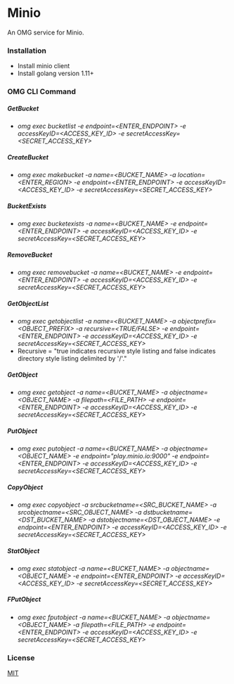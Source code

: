 # Minio
An OMG service for Minio.

### Installation
* Install minio client
* Install golang version 1.11+

### OMG CLI Command

##### GetBucket

* *omg exec bucketlist -e endpoint=<ENTER_ENDPOINT> -e accessKeyID=<ACCESS_KEY_ID> -e secretAccessKey=<SECRET_ACCESS_KEY>*

##### CreateBucket

* *omg exec makebucket  -a name=<BUCKET_NAME> -a location=<ENTER_REGION>  -e endpoint=<ENTER_ENDPOINT> -e accessKeyID=<ACCESS_KEY_ID> -e secretAccessKey=<SECRET_ACCESS_KEY>*

##### BucketExists

* *omg exec bucketexists  -a name=<BUCKET_NAME> -e endpoint=<ENTER_ENDPOINT> -e accessKeyID=<ACCESS_KEY_ID> -e secretAccessKey=<SECRET_ACCESS_KEY>*

##### RemoveBucket

* *omg exec removebucket  -a name=<BUCKET_NAME> -e endpoint=<ENTER_ENDPOINT> -e accessKeyID=<ACCESS_KEY_ID> -e secretAccessKey=<SECRET_ACCESS_KEY>*


##### GetObjectList

* *omg exec getobjectlist  -a name=<BUCKET_NAME> -a objectprefix=<OBJECT_PREFIX> -a recursive=<TRUE/FALSE> -e endpoint=<ENTER_ENDPOINT> -e accessKeyID=<ACCESS_KEY_ID> -e secretAccessKey=<SECRET_ACCESS_KEY>*
* Recursive = "true indicates recursive style listing and false indicates directory style listing delimited by '/'."

##### GetObject

* *omg exec getobject  -a name=<BUCKET_NAME> -a objectname=<OBJECT_NAME> -a filepath=<FILE_PATH> -e endpoint=<ENTER_ENDPOINT> -e accessKeyID=<ACCESS_KEY_ID> -e secretAccessKey=<SECRET_ACCESS_KEY>*

##### PutObject

* *omg exec putobject  -a name=<BUCKET_NAME> -a objectname=<OBJECT_NAME> -e endpoint="play.minio.io:9000" -e endpoint=<ENTER_ENDPOINT> -e accessKeyID=<ACCESS_KEY_ID> -e secretAccessKey=<SECRET_ACCESS_KEY>*

##### CopyObject

* *omg exec copyobject  -a srcbucketname=<SRC_BUCKET_NAME> -a srcobjectname=<SRC_OBJECT_NAME> -a dstbucketname=<DST_BUCKET_NAME> -a dstobjectname=<DST_OBJECT_NAME> -e endpoint=<ENTER_ENDPOINT> -e accessKeyID=<ACCESS_KEY_ID> -e secretAccessKey=<SECRET_ACCESS_KEY>*

##### StatObject

* *omg exec statobject  -a name=<BUCKET_NAME> -a objectname=<OBJECT_NAME> -e endpoint=<ENTER_ENDPOINT> -e accessKeyID=<ACCESS_KEY_ID> -e secretAccessKey=<SECRET_ACCESS_KEY>*

##### FPutObject

* *omg exec fputobject  -a name=<BUCKET_NAME> -a objectname=<OBJECT_NAME> -a filepath=<FILE_PATH> -e endpoint=<ENTER_ENDPOINT> -e accessKeyID=<ACCESS_KEY_ID> -e secretAccessKey=<SECRET_ACCESS_KEY>*

### License
[MIT](https://choosealicense.com/licenses/mit/)

